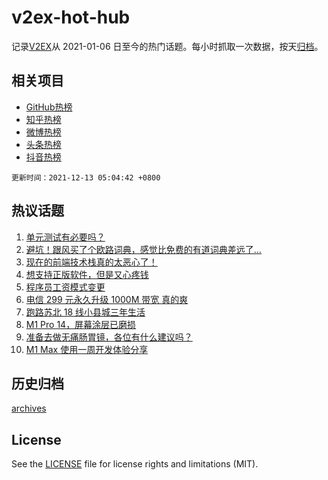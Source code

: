 # v2ex-hot-hub

 记录[V2EX](https://www.v2ex.com/)从 2021-01-06 日至今的热门话题。每小时抓取一次数据，按天[归档](archives)。
 
 ## 相关项目

- [GitHub热榜](https://github.com/lonnyzhang423/github-hot-hub)
- [知乎热榜](https://github.com/lonnyzhang423/zhihu-hot-hub)
- [微博热榜](https://github.com/lonnyzhang423/weibo-hot-hub)
- [头条热榜](https://github.com/lonnyzhang423/toutiao-hot-hub)
- [抖音热榜](https://github.com/lonnyzhang423/douyin-hot-hub)


 `更新时间：2021-12-13 05:04:42 +0800`

## 热议话题

1. [单元测试有必要吗？](https://www.v2ex.com/t/821608)
1. [避坑！跟风买了个欧路词典，感觉比免费的有道词典差远了...](https://www.v2ex.com/t/821603)
1. [现在的前端技术栈真的太恶心了！](https://www.v2ex.com/t/821702)
1. [想支持正版软件，但是又心疼钱](https://www.v2ex.com/t/821653)
1. [程序员工资模式变更](https://www.v2ex.com/t/821610)
1. [电信 299 元永久升级 1000M 带宽 真的爽](https://www.v2ex.com/t/821649)
1. [跑路苏北 18 线小县城三年生活](https://www.v2ex.com/t/821635)
1. [M1 Pro 14，屏幕涂层已磨损](https://www.v2ex.com/t/821673)
1. [准备去做无痛肠胃镜，各位有什么建议吗？](https://www.v2ex.com/t/821634)
1. [M1 Max 使用一周开发体验分享](https://www.v2ex.com/t/821665)

## 历史归档

[archives](archives)

## License

See the [LICENSE](LICENSE) file for license rights and limitations (MIT).
